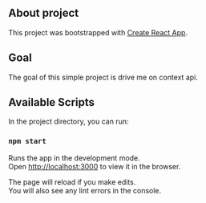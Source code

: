 ## About project

This project was bootstrapped with [Create React App](https://github.com/facebook/create-react-app).

## Goal

The goal of this simple project is drive me on context api.


## Available Scripts

In the project directory, you can run:

### `npm start`

Runs the app in the development mode.<br />
Open [http://localhost:3000](http://localhost:3000) to view it in the browser.

The page will reload if you make edits.<br />
You will also see any lint errors in the console.
